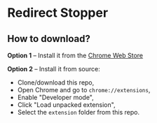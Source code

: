 # Redirect Stopper

## How to download?

**Option 1** – Install it from the [Chrome Web Store](https://chrome.google.com/webstore/detail/redirect-stopper/egmgebeelgaakhaoodlmnimbfemfgdah)

**Option 2** – Install it from source:

- Clone/download this repo,
- Open Chrome and go to `chrome://extensions`,
- Enable "Developer mode",
- Click "Load unpacked extension",
- Select the `extension` folder from this repo.
